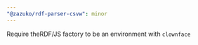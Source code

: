 ```yaml
---
"@zazuko/rdf-parser-csvw": minor
---
```


Require theRDF/JS factory to be an environment with `clownface`
